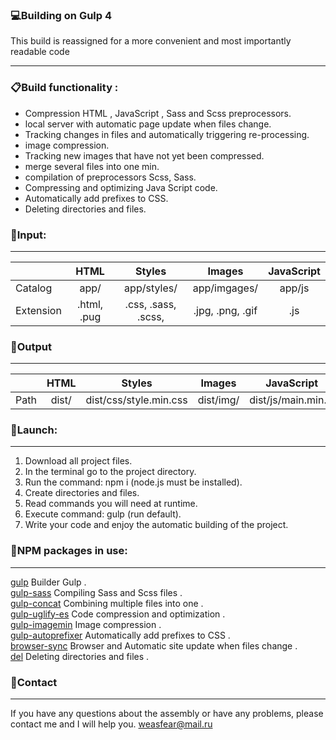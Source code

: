 ### :computer:Building on Gulp 4

This build is reassigned for a more convenient and most importantly readable code 

---
### :clipboard:Build functionality :
+ Сompression HTML , JavaScript , Sass and Scss preprocessors.
+ local server with automatic page update when files change.
+ Tracking changes in files and automatically triggering re-processing.
+ image compression.
+ Tracking new images that have not yet been compressed.
+ merge several files into one min.
+ compilation of preprocessors Scss, Sass.
+ Compressing and optimizing Java Script code.
+ Automatically add prefixes to CSS.
+ Deleting directories and files.

### :file_folder:Input:
---
|               |     HTML     |         Styles         |        Images        |JavaScript|
| ------------- |:------------:| :--------------------: | :------------------: |:--------:|
| Catalog       |     app/     |      app/styles/       |     app/imgages/     |  app/js  |
| Extension     | .html, .pug  |   .css, .sass, .scss,  |   .jpg, .png, .gif   |   .js    |

### :file_folder:Output
---
|        |     HTML     |         Styles         |    Images     |     JavaScript     |
| ------ |:------------:| :--------------------: | :----------: |:-------------------:|
| Path   |     dist/    | dist/css/style.min.css |  dist/img/   | dist/js/main.min.js |

### :wrench:Launch:
---
1. Download all project files.
2. In the terminal go to the project directory.
3. Run the command: npm i (node.js must be installed).
4. Create directories and files.
5. Read commands you will need at runtime.
6. Execute command: gulp (run default).
7. Write your code and enjoy the automatic building of the project.

### :vhs:NPM packages in use:
---
<a href="https://www.npmjs.com/package/gulp" rel="nofollow">gulp</a> Builder Gulp . <br>
<a href="https://www.npmjs.com/package/gulp-sass" rel="nofollow">gulp-sass</a> Compiling Sass and Scss files . <br>
<a href="https://www.npmjs.com/package/gulp-concat" rel="nofollow">gulp-concat</a> Combining multiple files into one . <br>
<a href="https://www.npmjs.com/package/gulp-uglify-es" rel="nofollow">gulp-uglify-es</a> Code compression and optimization . <br>
<a href="https://www.npmjs.com/package/gulp-imagemin" rel="nofollow">gulp-imagemin</a> Image compression . <br>
<a href="https://www.npmjs.com/package/gulp-autoprefixer" rel="nofollow">gulp-autoprefixer</a> Automatically add prefixes to CSS . <br>
<a href="https://browsersync.io/docs/gulp" rel="nofollow">browser-sync</a> Browser and Automatic site update when files change . <br>
<a href="https://www.npmjs.com/package/del" rel="nofollow">del</a> Deleting directories and files . <br>

### :email:Contact
---
If you have any questions about the assembly or have any problems, please contact me and I will help you.
weasfear@mail.ru
